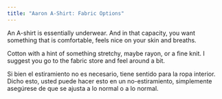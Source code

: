 ```yaml
---
title: "Aaron A-Shirt: Fabric Options"
---
```


An A-shirt is essentially underwear. And in that capacity, you want something that is comfortable, feels nice on your skin and breaths.

Cotton with a hint of something stretchy, maybe rayon, or a fine knit. I suggest you go to the fabric store and feel around a bit.

<Note>

Si bien el estiramiento no es necesario, tiene sentido para la ropa interior. Dicho esto, usted puede hacer esto en un no-estiramiento, simplemente asegúrese de que se ajusta a lo normal o a lo normal.

</Note>
